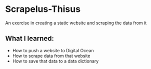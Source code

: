 # Scrapelus-Thisus
An exercise in creating a static website and scraping the data from it

## What I learned:
* How to push a website to Digital Ocean
* How to scrape data from that website
* How to save that data to a data dictionary
